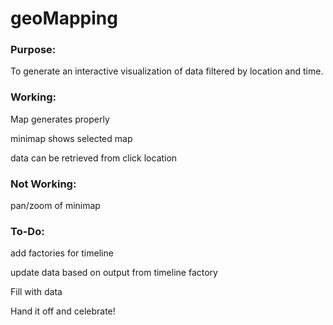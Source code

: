 # geoMapping

### Purpose:

To generate an interactive visualization of data filtered by location and time.


### Working:

Map generates properly

minimap shows selected map

data can be retrieved from click location

### Not Working:

pan/zoom of minimap



### To-Do:

add factories for timeline

update data based on output from timeline factory

Fill with data

Hand it off and celebrate!

